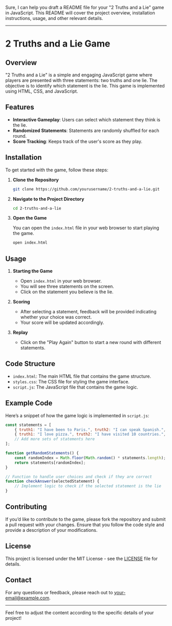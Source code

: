 Sure, I can help you draft a README file for your "2 Truths and a Lie" game in JavaScript. This README will cover the project overview, installation instructions, usage, and other relevant details.

---

# 2 Truths and a Lie Game

## Overview

"2 Truths and a Lie" is a simple and engaging JavaScript game where players are presented with three statements: two truths and one lie. The objective is to identify which statement is the lie. This game is implemented using HTML, CSS, and JavaScript.

## Features

- **Interactive Gameplay**: Users can select which statement they think is the lie.
- **Randomized Statements**: Statements are randomly shuffled for each round.
- **Score Tracking**: Keeps track of the user's score as they play.

## Installation

To get started with the game, follow these steps:

1. **Clone the Repository**

   ```bash
   git clone https://github.com/yourusername/2-truths-and-a-lie.git
   ```

2. **Navigate to the Project Directory**

   ```bash
   cd 2-truths-and-a-lie
   ```

3. **Open the Game**

   You can open the `index.html` file in your web browser to start playing the game.

   ```bash
   open index.html
   ```

## Usage

1. **Starting the Game**

   - Open `index.html` in your web browser.
   - You will see three statements on the screen.
   - Click on the statement you believe is the lie.

2. **Scoring**

   - After selecting a statement, feedback will be provided indicating whether your choice was correct.
   - Your score will be updated accordingly.

3. **Replay**

   - Click on the "Play Again" button to start a new round with different statements.

## Code Structure

- `index.html`: The main HTML file that contains the game structure.
- `styles.css`: The CSS file for styling the game interface.
- `script.js`: The JavaScript file that contains the game logic.

## Example Code

Here’s a snippet of how the game logic is implemented in `script.js`:

```javascript
const statements = [
    { truth1: "I have been to Paris.", truth2: "I can speak Spanish.", lie: "I have a pet elephant." },
    { truth1: "I love pizza.", truth2: "I have visited 10 countries.", lie: "I am an astronaut." },
    // Add more sets of statements here
];

function getRandomStatements() {
    const randomIndex = Math.floor(Math.random() * statements.length);
    return statements[randomIndex];
}

// Function to handle user choices and check if they are correct
function checkAnswer(selectedStatement) {
    // Implement logic to check if the selected statement is the lie
}
```

## Contributing

If you’d like to contribute to the game, please fork the repository and submit a pull request with your changes. Ensure that you follow the code style and provide a description of your modifications.

## License

This project is licensed under the MIT License - see the [LICENSE](LICENSE) file for details.

## Contact

For any questions or feedback, please reach out to [your-email@example.com](mailto:your-email@example.com).

---

Feel free to adjust the content according to the specific details of your project!